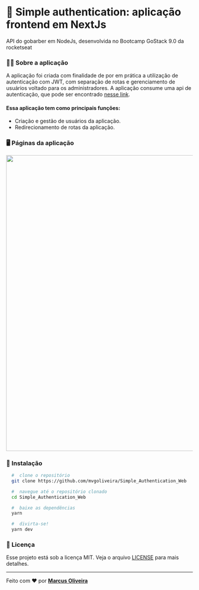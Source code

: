 # :rocket: Simple authentication: aplicação frontend em NextJs
 API do gobarber em NodeJs, desenvolvida no Bootcamp GoStack 9.0 da rocketseat
 

### 	:man_technologist: Sobre a aplicação

A aplicação foi criada com finalidade de por em prática a utilização de autenticação com JWT, com separação de rotas e gerenciamento de usuários voltado para os administradores. A aplicação consume uma api de autenticação, que pode ser encontrado [nesse link](https://github.com/mvgoliveira/Simple_authentication_api).

#### Essa aplicação tem como principais funções:
- Criação e gestão de usuários da aplicação.
- Redirecionamento de rotas da aplicação.


### :desktop_computer: Páginas da aplicação

<img src="https://user-images.githubusercontent.com/53785487/108212836-1d003b00-710d-11eb-8253-96ddacaaadde.png" width="800px"/>

### 📁 Instalação

```bash
  #  clone o repositório
  git clone https://github.com/mvgoliveira/Simple_Authentication_Web

  #  navegue até o repositório clonado
  cd Simple_Authentication_Web

  #  baixe as dependências
  yarn

  #  divirta-se!
  yarn dev
```



### **📝 Licença**

Esse projeto está sob a licença MIT. Veja o arquivo [LICENSE](https://github.com/mvgoliveira/Simple_authentication_web/blob/main/LICENSE) para mais detalhes.


<hr>

Feito com :hearts: por **[Marcus Oliveira](https://www.linkedin.com/in/marcus-oliveira-3b92011a7/)**
